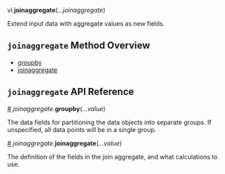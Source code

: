 vl.<b>joinaggregate</b>(<em>...joinaggregate</em>)

Extend input data with aggregate values as new fields.

## <code>joinaggregate</code> Method Overview

* <a href="#groupby">groupby</a>
* <a href="#joinaggregate">joinaggregate</a>

## <code>joinaggregate</code> API Reference

<a id="groupby" href="#groupby">#</a>
<em>joinaggregate</em>.<b>groupby</b>(<em>...value</em>)

The data fields for partitioning the data objects into separate groups. If unspecified, all data points will be in a single group.

<a id="joinaggregate" href="#joinaggregate">#</a>
<em>joinaggregate</em>.<b>joinaggregate</b>(<em>...value</em>)

The definition of the fields in the join aggregate, and what calculations to use.

